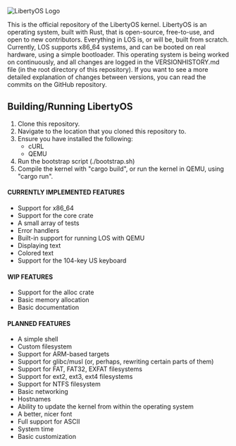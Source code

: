 ![LibertyOS Logo](https://raw.githubusercontent.com/LibertyOS-Development/kernel/main/src/libraries/graphics/images/bmp/Logo-Dark.bmp)

This is the official repository of the LibertyOS kernel. LibertyOS is an operating system, built with Rust, that is open-source, free-to-use, and open to new contributors. Everything in LOS is, or will be, built from scratch. Currently, LOS supports x86_64 systems, and can be booted on real hardware, using a simple bootloader. This operating system is being worked on continuously, and all changes are logged in the VERSIONHISTORY.md file (in the root directory of this repository). If you want to see a more detailed explanation of changes between versions, you can read the commits on the GitHub repository.

## Building/Running LibertyOS
1. Clone this repository.
2. Navigate to the location that you cloned this repository to.
3. Ensure you have installed the following:
	- cURL
	- QEMU
4. Run the bootstrap script (./bootstrap.sh)
5. Compile the kernel with "cargo build", or run the kernel in QEMU, using "cargo run".


#### CURRENTLY IMPLEMENTED FEATURES
- Support for x86_64
- Support for the core crate
- A small array of tests
- Error handlers
- Built-in support for running LOS with QEMU
- Displaying text
- Colored text
- Support for the 104-key US keyboard

#### WIP FEATURES
- Support for the alloc crate
- Basic memory allocation
- Basic documentation

#### PLANNED FEATURES
- A simple shell
- Custom filesystem
- Support for ARM-based targets
- Support for glibc/musl (or, perhaps, rewriting certain parts of them)
- Support for FAT, FAT32, EXFAT filesystems
- Support for ext2, ext3, ext4 filesystems
- Support for NTFS filesystem
- Basic networking
- Hostnames
- Ability to update the kernel from within the operating system
- A better, nicer font
- Full support for ASCII
- System time
- Basic customization
